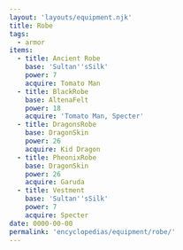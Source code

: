 ```yaml
---
layout: 'layouts/equipment.njk'
title: Robe
tags:
  - armor
items:
  - title: Ancient Robe
    base: 'Sultan''sSilk'
    power: 7
    acquire: Tomato Man
  - title: BlackRobe
    base: AltenaFelt
    power: 18
    acquire: 'Tomato Man, Specter'
  - title: DragonsRobe
    base: DragonSkin
    power: 26
    acquire: Kid Dragon
  - title: PheonixRobe
    base: DragonSkin
    power: 26
    acquire: Garuda
  - title: Vestment
    base: 'Sultan''sSilk'
    power: 7
    acquire: Specter
date: 0000-00-00
permalink: 'encyclopedias/equipment/robe/'
---
```

